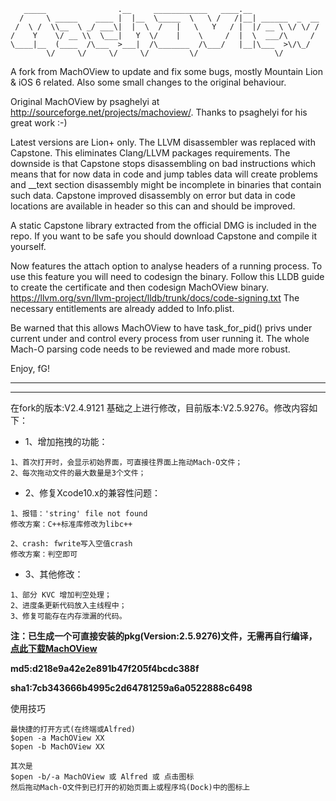 ```
   _____                .__     ____________   ____.__               
  /     \ _____    ____ |  |__  \_____  \   \ /   /|__| ______  _  __
 /  \ /  \\__  \ _/ ___\|  |  \  /   |   \   Y   / |  |/ __ \ \/ \/ /
/    Y    \/ __ \\  \___|   Y  \/    |    \     /  |  \  ___/\     / 
\____|__  (____  /\___  >___|  /\_______  /\___/   |__|\___  >\/\_/  
        \/     \/     \/     \/         \/                 \/        
```
A fork from MachOView to update and fix some bugs, mostly Mountain Lion & iOS 6 related.
Also some small changes to the original behaviour.

Original MachOView by psaghelyi at http://sourceforge.net/projects/machoview/.
Thanks to psaghelyi for his great work :-)

Latest versions are Lion+ only.
The LLVM disassembler was replaced with Capstone. This eliminates Clang/LLVM packages requirements.
The downside is that Capstone stops disassembling on bad instructions which means that for now data in code and jump tables data will create problems and __text section disassembly might be incomplete in binaries that contain such data.
Capstone improved disassembly on error but data in code locations are available in header so this can and should be improved.

A static Capstone library extracted from the official DMG is included in the repo.
If you want to be safe you should download Capstone and compile it yourself.

Now features the attach option to analyse headers of a running process.
To use this feature you will need to codesign the binary.
Follow this LLDB guide to create the certificate and then codesign MachOView binary.
https://llvm.org/svn/llvm-project/lldb/trunk/docs/code-signing.txt
The necessary entitlements are already added to Info.plist.

Be warned that this allows MachOView to have task_for_pid() privs under current under and control
every process from user running it.
The whole Mach-O parsing code needs to be reviewed and made more robust.

Enjoy,
fG!

-----------------------------------
-----------------------------------


在fork的版本:V2.4.9121 基础之上进行修改，目前版本:V2.5.9276。修改内容如下：

- 1、增加拖拽的功能：

```
1、首次打开时，会显示初始界面，可直接往界面上拖动Mach-O文件；
2、每次拖动文件的最大数量是3个文件；
```

- 2、修复Xcode10.x的兼容性问题：

```
1、报错：'string' file not found
修改方案：C++标准库修改为libc++

2、crash: fwrite写入空值crash
修改方案：判空即可
```

- 3、其他修改：

```
1、部分 KVC 增加判空处理；
2、进度条更新代码放入主线程中；
3、修复可能存在内存泄漏的代码。

```

**注：已生成一个可直接安装的pkg(Version:2.5.9276)文件，无需再自行编译，[点此下载MachOView](https://github.com/mythkiven/MachOView/raw/master/MachOView%202019-08-15%2001-08-07/MachOView.pkg)**

**md5:d218e9a42e2e891b47f205f4bcdc388f**

**sha1:7cb343666b4995c2d64781259a6a0522888c6498**

使用技巧
```
最快捷的打开方式(在终端或Alfred)
$open -a MachOView XX
$open -b MachOView XX

其次是
$open -b/-a MachOView 或 Alfred 或 点击图标
然后拖动Mach-O文件到已打开的初始页面上或程序坞(Dock)中的图标上
```
   
